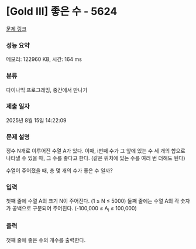 # [Gold III] 좋은 수 - 5624 

[문제 링크](https://www.acmicpc.net/problem/5624) 

### 성능 요약

메모리: 122960 KB, 시간: 164 ms

### 분류

다이나믹 프로그래밍, 중간에서 만나기

### 제출 일자

2025년 8월 15일 14:22:09

### 문제 설명

<p>정수 N개로 이루어진 수열 A가 있다. 이때, i번째 수가 그 앞에 있는 수 세 개의 합으로 나타낼 수 있을 때, 그 수를 좋다고 한다. (같은 위치에 있는 수를 여러 번 더해도 된다)</p>

<p>수열이 주어졌을 때, 총 몇 개의 수가 좋은 수 일까?</p>

### 입력 

 <p>첫째 줄에 수열 A의 크기 N이 주어진다. (1 ≤ N ≤ 5000) 둘째 줄에는 수열 A의 각 숫자가 공백으로 구분되어 주어진다. (-100,000 ≤ A<sub>i</sub> ≤ 100,000)</p>

### 출력 

 <p>첫째 줄에 좋은 수의 개수를 출력한다.</p>

